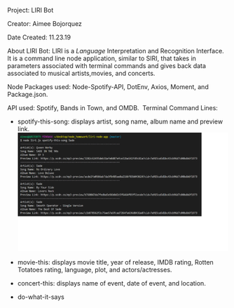 Project: LIRI Bot

Creator: Aimee Bojorquez

Date Created: 11.23.19

About LIRI Bot: LIRI is a _Language_ Interpretation and Recognition Interface. It is a command line node application, similar to SIRI, that takes in parameters associated with terminal commands and gives back data associated to musical artists,movies, and concerts.

Node Packages used: Node-Spotify-API, DotEnv, Axios, Moment, and Package.json.

API used: Spotify, Bands in Town, and OMDB.
​
​Terminal Command Lines: 
- spotify-this-song: displays artist, song name, album name and preview link.
![Spotify Image](https://github.com/abojo079/liri-node-app/blob/master/Spotify%20Function.png)

- movie-this: displays movie title, year of release, IMDB rating, Rotten Totatoes rating, language, plot, and actors/actresses.
- concert-this: displays name of event, date of event, and location.
- do-what-it-says

